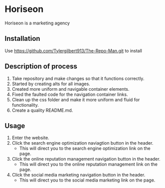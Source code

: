 # Horiseon

Horiseon is a marketing agency

## Installation

Use https://github.com/Tylergilbert913/The-Repo-Man.git to install 

## Description of process
 
1. Take repository and make changes so that it functions correctly.
2. Started by creating alts for all images.
3. Created more uniform and navigable container elements.
4. Fixed the faulted code for the navigation container links.
5. Clean up the css folder and make it more uniform and fluid for functionality.
6. Create a quality README.md.

## Usage

1. Enter the website.
2. Click the search engine optimization naviagtion button in the header.
   * This will direct you to the search engine optimization link on the page.
3. Click the online reputation management navigation button in the header.
   * This will direct you to the online reputation management link on the page.
4. Click the social media marketing navigation button in the header.
   * This will direct you to the social media marketing link on the page.


